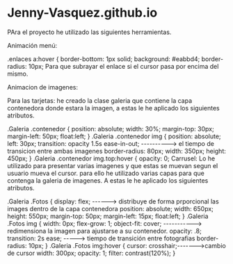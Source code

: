 # Jenny-Vasquez.github.io
PAra el proyecto he utilizado las siguientes herramientas.

Animación menú:

   .enlaces a:hover {
    border-bottom: 1px solid;
    background: #eabbd4;
    border-radius: 10px;
Para que subrayar el enlace si el cursor pasa por encima del mismo.

Animacion de imagenes:

Para las tarjetas: he creado la clase galeria que contiene la capa contenedora donde estara la imagen,
a estas le he aplicado los siguientes atributos.


 .Galeria .contenedor {
    position: absolute;
    width: 30%; 
    margin-top: 30px;
    margin-left: 50px;
    float:left; 
}
.Galeria .contenedor img {
    position: absolute;
    left: 30px;
    transition: opacity 1.5s ease-in-out; ----------> el tiempo de transicion entre ambas imagenes
    border-radius: 80px;
    width: 350px;
    height: 450px;
  }
  .Galeria .contenedor img.top:hover {
    opacity: 0;
Carrusel:
Lo he utilizado para presentar varias imagenes y que estas se muevan segun el usuario mueva el cursor.
para ello he utilizado varias capas para que contenga la galeria de imagenes. A estas le he aplicado los siguientes atributos.

 .Galeria .Fotos {
    display: flex; ------> distribuye de forma prporcional las images dentro de la capa contenedora
    position: absolute;
    width: 650px;
    height: 550px;
    margin-top: 50px;
    margin-left: 15px;
    float:left; 
}
.Galeria .Fotos img {
    width: 0px;
    flex-grow: 1;
    object-fit: cover; -----------> redimensiona la imagen para ajustarse a su contenedor.
    opacity: .8;
    transition: 2s ease; -----> tiempo de transición entre fotografias
    border-radius: 10px;
  }
  .Galeria .Fotos img:hover {
    cursor: crosshair;------->cambio de cursor
    width: 300px;
    opacity: 1;
    filter: contrast(120%);
  }
